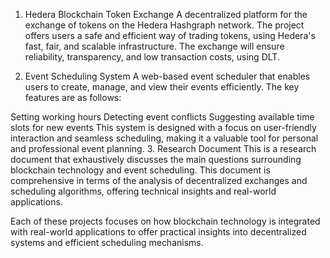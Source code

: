 1. Hedera Blockchain Token Exchange
A decentralized platform for the exchange of tokens on the Hedera Hashgraph network. The project offers users a safe and efficient way of trading tokens, using Hedera's fast, fair, and scalable infrastructure. The exchange will ensure reliability, transparency, and low transaction costs, using DLT.

2. Event Scheduling System
A web-based event scheduler that enables users to create, manage, and view their events efficiently. The key features are as follows:

Setting working hours
Detecting event conflicts
Suggesting available time slots for new events
This system is designed with a focus on user-friendly interaction and seamless scheduling, making it a valuable tool for personal and professional event planning.
3. Research Document
This is a research document that exhaustively discusses the main questions surrounding blockchain technology and event scheduling. This document is comprehensive in terms of the analysis of decentralized exchanges and scheduling algorithms, offering technical insights and real-world applications.

Each of these projects focuses on how blockchain technology is integrated with real-world applications to offer practical insights into decentralized systems and efficient scheduling mechanisms.
